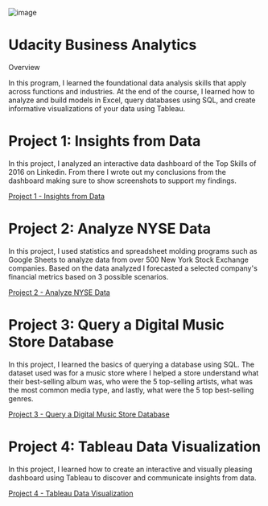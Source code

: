 
![image](https://github.com/KSterl090/Udacity-Business-Analytics/assets/144945107/b21a137b-05aa-46ab-995a-f98ed462d76c)


# Udacity Business Analytics

Overview

In this program, I learned the foundational data analysis skills that apply across functions and industries. At the end of the course,  I learned how to analyze and build models in Excel, query databases using SQL, and create informative visualizations of your data using Tableau. 

# Project 1: Insights from Data

In this project, I analyzed an interactive data dashboard of the Top Skills of 2016 on Linkedin. From there I wrote out my conclusions from the dashboard making sure to show screenshots to support my findings. 

[Project 1 - Insights from Data](https://github.com/KSterl090/Udacity-Business-Analytics/tree/main/Project%201%20-%20Insights%20from%20Data)

# Project 2: Analyze NYSE Data

In this project, I used statistics and spreadsheet molding programs such as Google Sheets to analyze data from over 500 New York Stock Exchange companies. Based on the data analyzed I forecasted a selected company's financial metrics based on 3 possible scenarios.

[Project 2 - Analyze NYSE Data](https://github.com/KSterl090/Udacity-Business-Analytics/tree/main/Project%202:%20Analyze%20NYSE%20Data)

# Project 3: Query a Digital Music Store Database

In this project, I learned the basics of querying a database using SQL. The dataset used was for a music store where I helped a store understand what their best-selling album was, who were the 5 top-selling artists, what was the most common media type, and lastly, what were the 5 top best-selling genres. 

[Project 3 - Query a Digital Music Store Database](https://github.com/KSterl090/Udacity-Business-Analytics/tree/main/Project%203:%20Query%20a%20Digital%20Music%20Store%20Database)

# Project 4: Tableau Data Visualization

In this project, I learned how to create an interactive and visually pleasing dashboard using Tableau to discover and communicate insights from data. 

 [Project 4 - Tableau Data Visualization](https://github.com/KSterl090/Udacity-Business-Analytics/tree/main/Project%204:%20Tableau%20Data%20Visualization)


